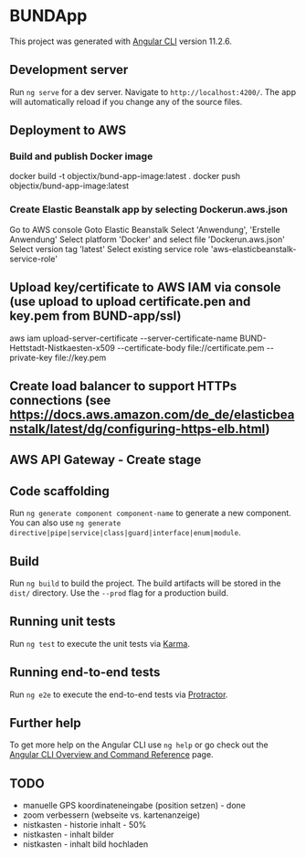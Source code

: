 # BUNDApp

This project was generated with [Angular CLI](https://github.com/angular/angular-cli) version 11.2.6.

## Development server

Run `ng serve` for a dev server. Navigate to `http://localhost:4200/`. The app will automatically reload if you change any of the source files.

## Deployment to AWS

### Build and publish Docker image
docker build -t objectix/bund-app-image:latest .
docker push objectix/bund-app-image:latest

### Create Elastic Beanstalk app by selecting Dockerun.aws.json

Go to AWS console
Goto Elastic Beanstalk
Select 'Anwendung', 'Erstelle Anwendung'
Select platform 'Docker' and select file 'Dockerun.aws.json'
Select version tag 'latest'
Select existing service role 'aws-elasticbeanstalk-service-role'

## Upload key/certificate to AWS IAM via console (use upload to upload certificate.pen and key.pem from BUND-app/ssl)

aws iam upload-server-certificate --server-certificate-name BUND-Hettstadt-Nistkaesten-x509 --certificate-body file://certificate.pem --private-key file://key.pem

## Create load balancer to support HTTPs connections (see https://docs.aws.amazon.com/de_de/elasticbeanstalk/latest/dg/configuring-https-elb.html)

## AWS API Gateway - Create stage 

## Code scaffolding

Run `ng generate component component-name` to generate a new component. You can also use `ng generate directive|pipe|service|class|guard|interface|enum|module`.

## Build

Run `ng build` to build the project. The build artifacts will be stored in the `dist/` directory. Use the `--prod` flag for a production build.

## Running unit tests

Run `ng test` to execute the unit tests via [Karma](https://karma-runner.github.io).

## Running end-to-end tests

Run `ng e2e` to execute the end-to-end tests via [Protractor](http://www.protractortest.org/).

## Further help

To get more help on the Angular CLI use `ng help` or go check out the [Angular CLI Overview and Command Reference](https://angular.io/cli) page.

## TODO
- manuelle GPS koordinateneingabe (position setzen) - done
- zoom verbessern (webseite vs. kartenanzeige)
- nistkasten - historie inhalt - 50%
- nistkasten - inhalt bilder
- nistkasten - inhalt bild hochladen
